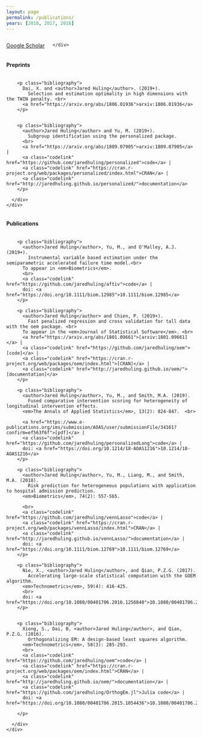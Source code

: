 ```yaml
---
layout: page
permalink: /publications/
years: [2018, 2017, 2016]
---
```


<div class="pt-3">
  <div class="container-fluid">
    <div class="row">
      <div class="twelve columns">
        <p align="left" class = "buttonleft">
          <a href="https://scholar.google.com/citations?user=2-MWWU4AAAAJ&hl=en" class="button">Google Scholar</a>
        </p>

    </div>
</div></div></div>


<h4 class="year">Preprints</h4>


<div class="pt-3">
  <div class="container-fluid">
    <div class="row">
      <div class="twelve columns">
      
        <p class="bibliography">
          Dai, X. and <author>Jared Huling</author>. (2019+).
            Selection and estimation optimality in high dimensions with the TWIN penalty. <br>
          <a href="https://arxiv.org/abs/1806.01936">arxiv:1806.01936</a>
        </p>
        
        
        <p class="bibliography">
          <author>Jared Huling</author> and Yu, M. (2019+).
            Subgroup identification using the personalized package. 
          <br>
          <a href="https://arxiv.org/abs/1809.07905">arxiv:1809.07905</a> |
          <a class="codelink" href="https://github.com/jaredhuling/personalized">code</a> |
          <a class="codelink" href="https://cran.r-project.org/web/packages/personalized/index.html">CRAN</a> |
          <a class="codelink" href="http://jaredhuling.github.io/personalized/">documentation</a>
        </p>
        
      </div>
    </div>
  </div>
</div>



<h4 class="year">Publications</h4>

<div class="pt-3">
  <div class="container-fluid">
    <div class="row">
      <div class="twelve columns">
      
        <p class="bibliography">
          <author>Jared Huling</author>, Yu, M., and O'Malley, A.J. (2019+).
            Instrumental variable based estimation under the semiparametric accelerated failure time model.<br>
          To appear in <em>Biometrics</em>. 
          <br>
          <a class="codelink" href="https://github.com/jaredhuling/aftiv">code</a> |
          doi: <a href="https://doi.org/10.1111/biom.12985">10.1111/biom.12985</a>
        </p>
      
        <p class="bibliography">
          <author>Jared Huling</author> and Chien, P. (2019+).
            Fast penalized regression and cross validation for tall data with the oem package. <br>
          To appear in the <em>Journal of Statistical Software</em>. <br>
          <a href="https://arxiv.org/abs/1801.09661">[arxiv:1801.09661]</a> | 
          <a class="codelink" href="https://github.com/jaredhuling/oem">[code]</a> |
          <a class="codelink" href="https://cran.r-project.org/web/packages/oem/index.html">[CRAN]</a> |
          <a class="codelink" href="http://jaredhuling.github.io/oem/">[documentation]</a>
        </p>
        
        <p class="bibliography">
          <author>Jared Huling</author>, Yu, M., and Smith, M.A. (2019).
            Fused comparative intervention scoring for heterogeneity of longitudinal intervention effects.
          <em>The Annals of Applied Statistics</em>, 13(2): 824-847.  <br>
          
          <a href="https://www.e-publications.org/ims/submission/AOAS/user/submissionFile/34161?confirm=ef563f6f">[pdf]</a> |
          <a class="codelink" href="https://github.com/jaredhuling/personalizedLong">code</a> |
          doi: <a href="https://doi.org/10.1214/18-AOAS1216">10.1214/18-AOAS1216</a>
        </p>
      
        <p class="bibliography">
          <author>Jared Huling</author>, Yu, M., Liang, M., and Smith, M.A. (2018).
            Risk prediction for heterogeneous populations with application to hospital admission prediction.
          <em>Biometrics</em>, 74(2): 557-565. 
          
          <br>
          <a class="codelink" href="https://github.com/jaredhuling/vennLasso">code</a> |
          <a class="codelink" href="https://cran.r-project.org/web/packages/vennLasso/index.html">CRAN</a> |
          <a class="codelink" href="http://jaredhuling.github.io/vennLasso/">documentation</a> |
          doi: <a href="https://doi.org/10.1111/biom.12769">10.1111/biom.12769</a>
        </p>
      
        <p class="bibliography">
          Nie, X., <author>Jared Huling</author>, and Qian, P.Z.G. (2017).
            Accelerating large-scale statistical computation with the GOEM algorithm.
          <em>Technometrics</em>, 59(4): 416-425. 
          <br>
          doi: <a href="https://doi.org/10.1080/00401706.2016.1256840">10.1080/00401706.2016.1256840</a>
        </p>
        
        
        <p class="bibliography">
          Xiong, S., Dai, B, <author>Jared Huling</author>, and Qian, P.Z.G. (2016).
            Orthogonalizing EM: A design-based least squares algorithm.
          <em>Technometrics</em>, 58(3): 285-293. 
          <br>
          <a class="codelink" href="https://github.com/jaredhuling/oem">code</a> |
          <a class="codelink" href="https://cran.r-project.org/web/packages/oem/index.html">CRAN</a> |
          <a class="codelink" href="http://jaredhuling.github.io/oem/">documentation</a> |
          <a class="codelink" href="https://github.com/jaredhuling/OrthogEm.jl">Julia code</a> |
          doi: <a href="https://doi.org/10.1080/00401706.2015.1054436">10.1080/00401706.2015.1054436</a>
        
        </p>
        
      </div>
    </div>
  </div>
</div>
